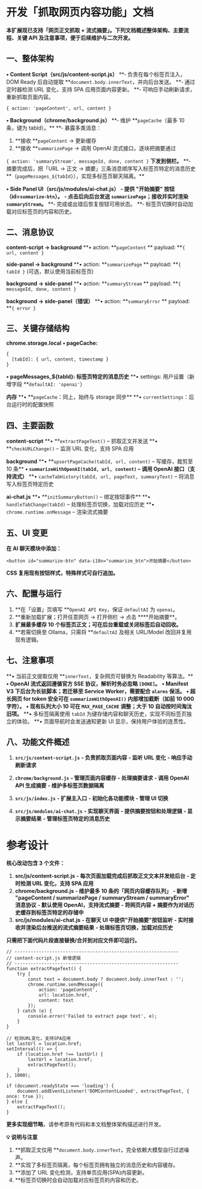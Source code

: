 # 开发「抓取网页内容功能」文档

**本扩展现已支持「网页正文抓取 + 流式摘要」。下列文档概述整体架构、主要流程、关键 API 及注意事项，便于后续维护与二次开发。**

## 一、整体架构

**• Content Script（src/js/content-script.js）**
**‑ 负责在每个标签页注入，DOM Ready 后自动提取 **`document.body.innerText`，并向后台发送。
**‑ 通过定时器检测 URL 变化，支持 SPA 应用页面内容更新。
**‑ 可响应手动刷新请求，重新抓取页面内容。

```
{ action: 'pageContent', url, content }
```

**• Background（chrome/background.js）**
**‑ 维护 **`pageCache`（最多 10 条，键为 tabId）。\*\*
\*\*‑ 暴露多类消息：

1. **接收 **`pageContent` → 更新缓存
2. **接收 **`summarizePage` → 调用 OpenAI 流式接口，逐块把摘要通过

`{ action: 'summaryStream', messageId, done, content }`
**下发到侧栏。**
**‑ 摘要完成后，把「URL → 正文 → 摘要」三条消息顺序写入标签页特定的消息历史
**（`pageMessages_${tabId}`），实现多标签页聊天隔离。\*\*

**• Side Panel UI（src/js/modules/ai-chat.js）**
**‑ 提供 **"开始摘要"** 按钮（id=`summarize-btn`）。**
**‑ 点击后向后台发送 `summarizePage`；接收并实时渲染 `summaryStream`。**
**‑ 完成或出错后恢复按钮可用状态。
**‑ 标签页切换时自动加载对应标签页的内容和历史。

## 二、消息协议

**content-script → background**
**• action: **`pageContent`
** payload: **`{ url, content }`

**side-panel → background**
**• action: **`summarizePage`
** payload: **`{ tabId }` (可选，默认使用当前标签页)

**background → side-panel**
**• action: **`summaryStream`
** payload: **`{ messageId, done, content }`

**background → side-panel（错误）**
**• action: **`summaryError`
** payload: **`{ error }`

## 三、关键存储结构

**chrome.storage.local**
**• pageCache:**

```
{
  [tabId]: { url, content, timestamp }
}
```

**• pageMessages\_${tabId}: 标签页特定的消息历史**
**• settings: 用户设置（新增字段 **`defaultAI: 'openai'`）

**内存**
**• **`pageCache`：同上，始终与 storage 同步\*\*
\*\*• `currentSettings`：后台运行时的配置快照

## 四、主要函数

**content-script**
**• **`extractPageText()` – 抓取正文并发送
**• **`checkURLChange()` – 监测 URL 变化，支持 SPA 应用

**background**
**• **`upsertPageCache(tabId, url, content)` – 写缓存，裁剪至 10 条\*\*
**• `summarizeWithOpenAI(tabId, url, content)` – 调用 OpenAI 接口（支持流式）**
\*\*• `cacheTabHistory(tabId, url, pageText, summaryText)` – 将消息写入标签页特定历史

**ai-chat.js**
**• **`initSummaryButton()` – 绑定按钮事件\*\*
**• `handleTabChange(tabId)` – 处理标签页切换，加载对应历史
**• `chrome.runtime.onMessage` – 渲染流式摘要

## 五、UI 变更

**在 AI 聊天模块中添加：**

```
<button id="summarize-btn" data-i18n="summarize_btn">开始摘要</button>
```

**CSS 复用现有按钮样式，特殊样式可自行追加。**

## 六、配置与运行

1. **在「设置」页填写 **`OpenAI API Key`，保证 `defaultAI` 为 `openai`。
2. **重新加载扩展；打开任意网页 → 打开侧栏 → 点击 \*\***开始摘要\*\*。
3. **扩展最多缓存 10 个标签页正文；可在后台重载或关闭标签后自动回收。**
4. **若需切换至 Ollama，只需将 **`defaultAI` 及相关 URL/Model 改回并复用现有逻辑。

## 七、注意事项

**• 当前正文提取仅用 **`innerText`，复杂网页可替换为 Readability 等算法。\*\*
**• OpenAI 流式返回遵循官方 SSE 协议，解析时务必忽略 `[DONE]`。**
**• Manifest V3 下后台为长驻脚本；若迁移至 Service Worker，需要配合 `alarms` 保活。**
**• 超长网页 for token 安全可在 `summarizeWithOpenAI()` 内部增加截断（如前 10 000 字符）。**
**• 现有队列大小 10 可在 `MAX_PAGE_CACHE` 调整；大于 10 自动按时间淘汰旧项。**
**• 多标签隔离使用 `tabId` 为键存储内容和聊天历史，实现不同标签页独立的体验。
**• 页面导航时会发送通知更新 UI 显示，保持用户体验的连贯性。

## 八、功能文件概述

1. **`src/js/content-script.js`**
   **‑ 负责抓取页面内容**
   **‑ 监听 URL 变化**
   **‑ 响应手动刷新请求**

2. **`chrome/background.js`**
   **‑ 管理页面内容缓存**
   **‑ 处理摘要请求**
   **‑ 调用 OpenAI API 生成摘要**
   **‑ 维护多标签页数据隔离**

3. **`src/js/index.js`**
   **‑ 扩展主入口**
   **‑ 初始化各功能模块**
   **‑ 管理 UI 切换**

4. **`src/js/modules/ai-chat.js`**
   **‑ 实现聊天界面**
   **‑ 提供摘要按钮和处理逻辑**
   **‑ 显示摘要结果**
   **‑ 管理标签页特定的消息历史**

# 参考设计

**核心改动包含 3 个文件：**

1. **src/js/content-script.js**
   **‑ 每次页面加载完成后抓取正文文本并发给后台**
   **‑ 定时检测 URL 变化，支持 SPA 应用**
2. **chrome/background.js**
   **‑ 维护最多 10 条的「网页内容缓存队列」**
   **‑ 新增 "pageContent / summarizePage / summaryStream / summaryError" 消息协议**
   **‑ 默认使用 OpenAI，支持流式摘要**
   **‑ 将网页内容 + 摘要作为对话历史缓存到标签页特定的存储中**
3. **src/js/modules/ai-chat.js**
   **‑ 在聊天 UI 中提供"开始摘要"按钮监听**
   **‑ 实时接收并渲染后台推送的流式摘要结果**
   **‑ 处理标签页切换，加载对应历史**

**只需把下面代码片段直接替换/合并到对应文件即可运行。**

```
// -------------------------------------------------------------
// content-script.js 新增逻辑
// -------------------------------------------------------------
function extractPageText() {
    try {
        const text = document.body ? document.body.innerText : '';
        chrome.runtime.sendMessage({
            action: 'pageContent',
            url: location.href,
            content: text
        });
    } catch (e) {
        console.error('Failed to extract page text', e);
    }
}

// 检测URL变化，支持SPA应用
let lastUrl = location.href;
setInterval(() => {
    if (location.href !== lastUrl) {
        lastUrl = location.href;
        extractPageText();
    }
}, 1000);

if (document.readyState === 'loading') {
    document.addEventListener('DOMContentLoaded', extractPageText, { once: true });
} else {
    extractPageText();
}
```

**更多实现细节略**，请参考原有代码和本文档整体架构描述进行开发。

**💡 说明与注意**

1. **抓取正文仅用 **`document.body.innerText`，完全依赖大模型自行过滤噪声。
2. \*\*实现了多标签页隔离，每个标签页拥有独立的消息历史和内容缓存。
3. \*\*添加了 URL 变化检测，支持单页应用(SPA)内容更新。
4. \*\*标签页切换时会自动加载对应标签页的内容和历史。
